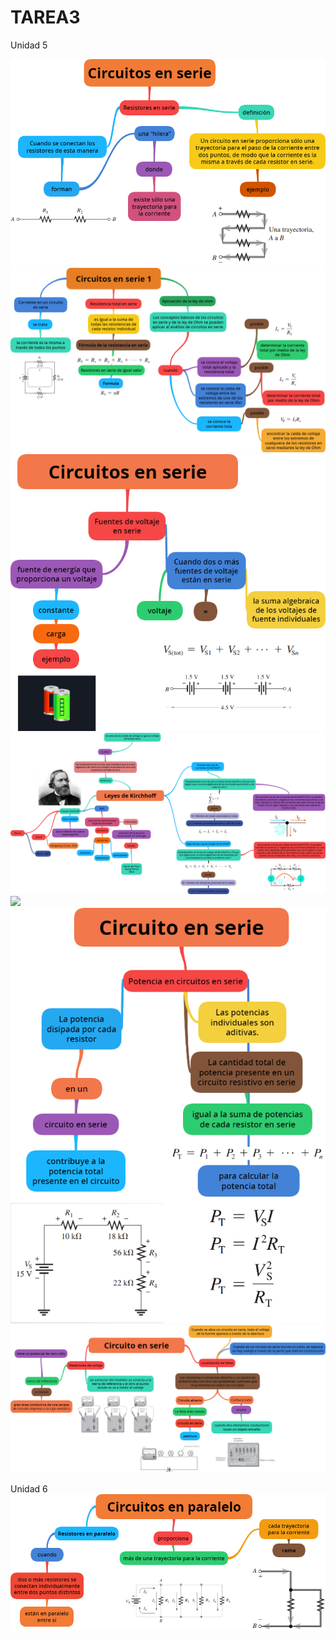 # TAREA3

Unidad 5

![](https://github.com/BENLLAMIN69/TAREA3/blob/main/Ima/png%20(5).png)
![](https://github.com/BENLLAMIN69/TAREA3/blob/main/Ima/Circuitos%20en%20serie%201.png)
![](https://github.com/BENLLAMIN69/TAREA3/blob/main/Ima/png%20(7).png)
![](https://github.com/BENLLAMIN69/TAREA3/blob/main/Ima/png%20(1)%20(1).png)
![](https://github.com/BENLLAMIN69/TAREA3/blob/main/Ima/Introduce%20el%20texto%20aqu%C3%AD.png)
![](https://github.com/BENLLAMIN69/TAREA3/blob/main/Ima/png%20(8).png)
![](https://github.com/BENLLAMIN69/TAREA3/blob/main/Ima/png%20(9).png)

Unidad 6
![](https://github.com/BENLLAMIN69/TAREA3/blob/main/Ima/png%20(10).png)


